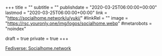 +++
title = ""
subtitle = ""
publishdate = "2020-03-25T06:00:00+00:00"
lastmod = "2020-03-25T06:00:00+00:00"
link = "https://socialhome.network/u/yuki/"
#linkRel = ""
image = "https://rsc.youronly.one/img/logos/socialhome.webp"
#metarobots = "noindex"

draft = true
private = true
+++

[Fediverse: Socialhome.network](https://socialhome.network/u/yuki/ "Fediverse: Socialhome.network")

